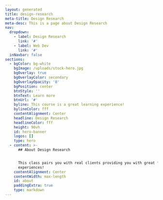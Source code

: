 ```yaml
---
layout: generated
title: design-research
meta-title: Design Research
meta-desc: This is a page about Design Research
nav:
  dropdown:
    - label: Design Research
      link: '#'
    - label: Web Dev
      link: '#'
  inNavbar: false
sections:
  - bgColor: bg-white
    bgImage: /uploads/stock-hero.jpg
    bgOverlay: true
    bgOverlayColor: secondary
    bgOverlayOpacity: '8'
    bgPosition: center
    btnStyle: ''
    btnText: Learn more
    btnUrl: '#'
    byline: This course is a great learning experience!
    bylineColor: fff
    contentAlignment: Center
    headline: Design Research
    headlineColor: fff
    height: 90vh
    id: hero-banner
    logos: []
    type: hero
  - content: >-
      ## About Design Research


      This class pairs you with real clients providing you with great first hand
      experiences!
    contentAlignment: Center
    contentWidth: max-length
    id: about
    paddingExtra: true
    type: markdown
---
```


